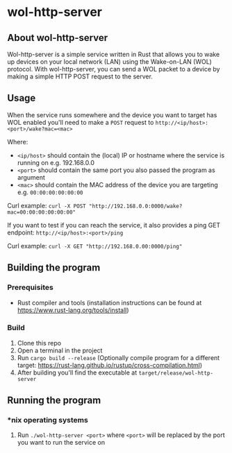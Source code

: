 # wol-http-server

## About wol-http-server

Wol-http-server is a simple service written in Rust that allows you to wake up devices on your local network (LAN) using the Wake-on-LAN (WOL) protocol. With wol-http-server, you can send a WOL packet to a device by making a simple HTTP POST request to the server.

## Usage

When the service runs somewhere and the device you want to target has WOL enabled you'll need to make a `POST` request to `http://<ip/host>:<port>/wake?mac=<mac>`

Where:

- `<ip/host>` should contain the (local) IP or hostname where the service is running on e.g. 192.168.0.0
- `<port>` should contain the same port you also passed the program as argument
- `<mac>` should contain the MAC address of the device you are targeting e.g. `00:00:00:00:00:00`

Curl example: `curl -X POST "http://192.168.0.0:0000/wake?mac=00:00:00:00:00:00"`

If you want to test if you can reach the service, it also provides a ping GET endpoint: `http://<ip/host>:<port>/ping`

Curl example: `curl -X GET "http://192.168.0.00:0000/ping"`

## Building the program

### Prerequisites

- Rust compiler and tools (installation instructions can be found at https://www.rust-lang.org/tools/install)

### Build

1. Clone this repo
2. Open a terminal in the project
3. Run `cargo build --release` (Optionally compile program for a different target: https://rust-lang.github.io/rustup/cross-compilation.html)
4. After building you'll find the executable at `target/release/wol-http-server`

## Running the program

### \*nix operating systems

1. Run `./wol-http-server <port>` where `<port>` will be replaced by the port you want to run the service on
